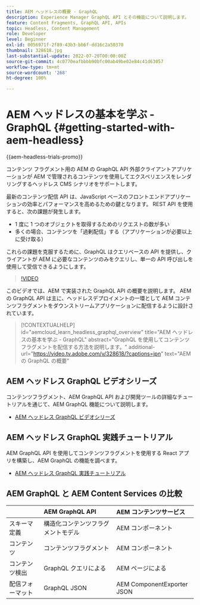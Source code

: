 ```yaml
---
title: AEM ヘッドレスの概要 - GraphQL
description: Experience Manager GraphQL API とその機能について説明します。
feature: Content Fragments, GraphQL API, APIs
topic: Headless, Content Management
role: Developer
level: Beginner
exl-id: 0056971f-2f89-43b3-bb6f-dd16c2a50370
thumbnail: 328618.jpg
last-substantial-update: 2022-07-20T00:00:00Z
source-git-commit: 4c0770eafbbbb90bfc00ab49be02e84c41d63057
workflow-type: tm+mt
source-wordcount: '268'
ht-degree: 100%

---
```


# AEM ヘッドレスの基本を学ぶ - GraphQL {#getting-started-with-aem-headless}

{{aem-headless-trials-promo}}

コンテンツ フラグメント用の AEM の GraphQL API
外部クライアントアプリケーションが AEM で管理されるコンテンツを使用してエクスペリエンスをレンダリングするヘッドレス CMS シナリオをサポートします。

最新のコンテンツ配信 API は、JavaScript ベースのフロントエンドアプリケーションの効率とパフォーマンスを高めるための鍵となります。 REST API を使用すると、次の課題が発生します。

* 1 度に 1 つのオブジェクトを取得するためのリクエストの数が多い
* 多くの場合、コンテンツを「過剰配信」する（アプリケーションが必要以上に受け取る）

これらの課題を克服するために、GraphQL はクエリベースの API を提供し、クライアントが AEM に必要なコンテンツのみをクエリし、単一の API 呼び出しを使用して受信できるようにします。

>[!VIDEO](https://video.tv.adobe.com/v/328618?quality=12&learn=on)

このビデオでは、AEM で実装された GraphQL API の概要を説明します。 AEM の GraphQL API は主に、ヘッドレスデプロイメントの一環として AEM コンテンツフラグメントをダウンストリームアプリケーションに配信するように設計されています。

>[!CONTEXTUALHELP]
>id="aemcloud_learn_headless_graphql_overview"
>title="AEM ヘッドレスの基本を学ぶ - GraphQL"
>abstract="GraphQL を使用してコンテンツフラグメントを配信する方法を説明します。"
>additional-url="https://video.tv.adobe.com/v/328618/?captions=jpn" text="AEM の GraphQL の概要"

## AEM ヘッドレス GraphQL ビデオシリーズ

コンテンツフラグメント、AEM GraphQL API および開発ツールの詳細なチュートリアルを通じて、AEM GraphQL 機能について説明します。

* [AEM ヘッドレス GraphQL ビデオシリーズ](./video-series/modeling-basics.md)

## AEM ヘッドレス GraphQL 実践チュートリアル

AEM GraphQL API を使用してコンテンツフラグメントを使用する React アプリを構築し、AEM GraphQL の機能を調べます。

* [AEM ヘッドレス GraphQL 実践チュートリアル](./multi-step/overview.md)

## AEM GraphQL と AEM Content Services の比較

|  | AEM GraphQL API | AEM コンテンツサービス |
|--------------------------------|:-----------------|:---------------------|
| スキーマ定義 | 構造化コンテンツフラグメントモデル | AEM コンポーネント |
| コンテンツ | コンテンツフラグメント | AEM コンポーネント |
| コンテンツ検出 | GraphQL クエリによる | AEM ページによる |
| 配信フォーマット | GraphQL JSON | AEM ComponentExporter JSON |
